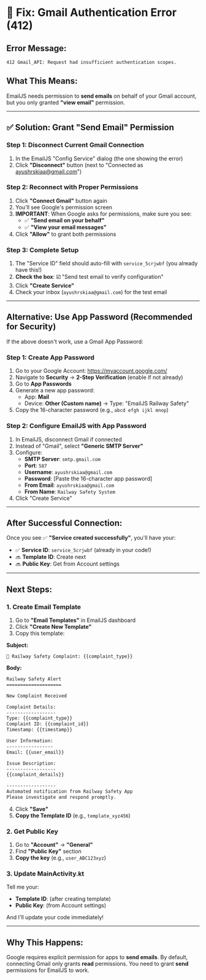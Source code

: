 # 🔧 Fix: Gmail Authentication Error (412)

## Error Message:
```
412 Gmail_API: Request had insufficient authentication scopes.
```

## What This Means:
EmailJS needs permission to **send emails** on behalf of your Gmail account, but you only granted **"view email"** permission.

---

## ✅ Solution: Grant "Send Email" Permission

### Step 1: Disconnect Current Gmail Connection
1. In the EmailJS "Config Service" dialog (the one showing the error)
2. Click **"Disconnect"** button (next to "Connected as ayushrskiaa@gmail.com")

### Step 2: Reconnect with Proper Permissions
1. Click **"Connect Gmail"** button again
2. You'll see Google's permission screen
3. **IMPORTANT**: When Google asks for permissions, make sure you see:
   - ✅ **"Send email on your behalf"** 
   - ✅ **"View your email messages"**
4. Click **"Allow"** to grant both permissions

### Step 3: Complete Setup
1. The "Service ID" field should auto-fill with `service_5crjwbf` (you already have this!)
2. **Check the box**: ☑️ "Send test email to verify configuration"
3. Click **"Create Service"**
4. Check your inbox (`ayushrskiaa@gmail.com`) for the test email

---

## Alternative: Use App Password (Recommended for Security)

If the above doesn't work, use a Gmail App Password:

### Step 1: Create App Password
1. Go to your Google Account: https://myaccount.google.com/
2. Navigate to **Security** → **2-Step Verification** (enable if not already)
3. Go to **App Passwords**
4. Generate a new app password:
   - App: **Mail**
   - Device: **Other (Custom name)** → Type: "EmailJS Railway Safety"
5. Copy the 16-character password (e.g., `abcd efgh ijkl mnop`)

### Step 2: Configure EmailJS with App Password
1. In EmailJS, disconnect Gmail if connected
2. Instead of "Gmail", select **"Generic SMTP Server"**
3. Configure:
   - **SMTP Server**: `smtp.gmail.com`
   - **Port**: `587`
   - **Username**: `ayushrskiaa@gmail.com`
   - **Password**: [Paste the 16-character app password]
   - **From Email**: `ayushrskiaa@gmail.com`
   - **From Name**: `Railway Safety System`
4. Click "Create Service"

---

## After Successful Connection:

Once you see ✅ **"Service created successfully"**, you'll have your:
- ✅ **Service ID**: `service_5crjwbf` (already in your code!)
- 🔜 **Template ID**: Create next
- 🔜 **Public Key**: Get from Account settings

---

## Next Steps:

### 1. Create Email Template
1. Go to **"Email Templates"** in EmailJS dashboard
2. Click **"Create New Template"**
3. Copy this template:

**Subject:**
```
🚨 Railway Safety Complaint: {{complaint_type}}
```

**Body:**
```html
Railway Safety Alert
====================

New Complaint Received

Complaint Details:
------------------
Type: {{complaint_type}}
Complaint ID: {{complaint_id}}
Timestamp: {{timestamp}}

User Information:
-----------------
Email: {{user_email}}

Issue Description:
------------------
{{complaint_details}}

------------------
Automated notification from Railway Safety App
Please investigate and respond promptly.
```

4. Click **"Save"**
5. **Copy the Template ID** (e.g., `template_xyz456`)

### 2. Get Public Key
1. Go to **"Account"** → **"General"**
2. Find **"Public Key"** section
3. **Copy the key** (e.g., `user_ABC123xyz`)

### 3. Update MainActivity.kt

Tell me your:
- **Template ID**: (after creating template)
- **Public Key**: (from Account settings)

And I'll update your code immediately!

---

## Why This Happens:
Google requires explicit permission for apps to **send emails**. By default, connecting Gmail only grants **read** permissions. You need to grant **send** permissions for EmailJS to work.
